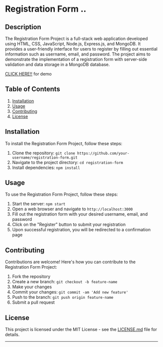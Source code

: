 # Registration Form ..
## Description

The Registration Form Project is a full-stack web application developed using HTML, CSS, JavaScript, Node.js, Express.js, and MongoDB. It provides a user-friendly interface for users to register by filling out essential information such as username, email, and password. The project aims to demonstrate the implementation of a registration form with server-side validation and data storage in a MongoDB database.

 <a href="https://registration-form-ll1s.onrender.com"   target="_blank"> CLICK HERE!!</a> for demo


## Table of Contents

1. [Installation](#installation)
2. [Usage](#usage)
3. [Contributing](#contributing)
4. [License](#license)

## Installation

To install the Registration Form Project, follow these steps:

1. Clone the repository: `git clone https://github.com/your-username/registration-form.git`
2. Navigate to the project directory: `cd registration-form`
3. Install dependencies: `npm install`

## Usage

To use the Registration Form Project, follow these steps:

1. Start the server: `npm start`
2. Open a web browser and navigate to `http://localhost:3000`
3. Fill out the registration form with your desired username, email, and password
4. Click on the "Register" button to submit your registration
5. Upon successful registration, you will be redirected to a confirmation page

## Contributing

Contributions are welcome! Here's how you can contribute to the Registration Form Project:

1. Fork the repository
2. Create a new branch: `git checkout -b feature-name`
3. Make your changes
4. Commit your changes: `git commit -am 'Add new feature'`
5. Push to the branch: `git push origin feature-name`
6. Submit a pull request

## License

This project is licensed under the MIT License - see the [LICENSE.md](LICENSE.md) file for details.

---







        

